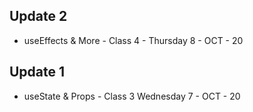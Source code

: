 ## Update 2

- useEffects & More - Class 4 - Thursday 8 - OCT - 20

## Update 1

- useState & Props - Class 3 Wednesday 7 - OCT - 20

